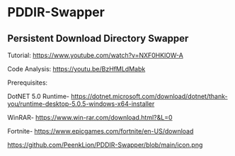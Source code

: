 # PDDIR-Swapper
## Persistent Download Directory Swapper 

Tutorial:
https://www.youtube.com/watch?v=NXF0HKlOW-A

Code Analysis:
https://youtu.be/BzHfMLdMabk

Prerequisites:

DotNET 5.0 Runtime-
https://dotnet.microsoft.com/download/dotnet/thank-you/runtime-desktop-5.0.5-windows-x64-installer

WinRAR-
https://www.win-rar.com/download.html?&L=0

Fortnite-
https://www.epicgames.com/fortnite/en-US/download

https://github.com/PeenkLion/PDDIR-Swapper/blob/main/icon.png
